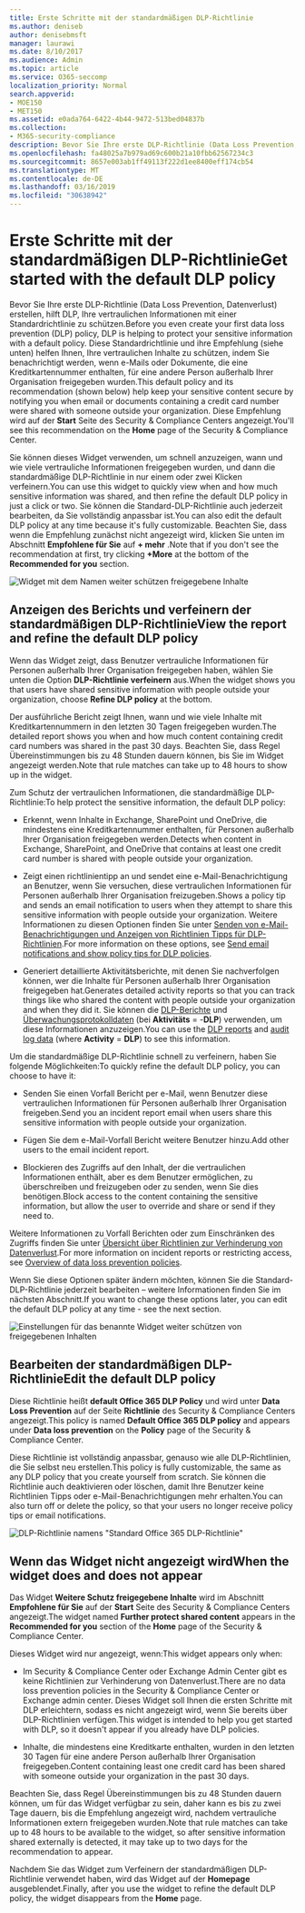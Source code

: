 ```yaml
---
title: Erste Schritte mit der standardmäßigen DLP-Richtlinie
ms.author: deniseb
author: denisebmsft
manager: laurawi
ms.date: 8/10/2017
ms.audience: Admin
ms.topic: article
ms.service: O365-seccomp
localization_priority: Normal
search.appverid:
- MOE150
- MET150
ms.assetid: e0ada764-6422-4b44-9472-513bed04837b
ms.collection:
- M365-security-compliance
description: Bevor Sie Ihre erste DLP-Richtlinie (Data Loss Prevention, Datenverlust) erstellen, hilft DLP, Ihre vertraulichen Informationen mit einer Standardrichtlinie zu schützen. Diese Standardrichtlinie und ihre Empfehlung (siehe unten) helfen Ihnen, Ihre vertraulichen Inhalte zu schützen, indem Sie benachrichtigt werden, wenn e-Mails oder Dokumente, die eine Kreditkartennummer enthalten, für eine andere Person außerhalb Ihrer Organisation freigegeben wurden.
ms.openlocfilehash: fa48025a7b979ad69c600b21a10fbb62567234c3
ms.sourcegitcommit: 8657e003ab1ff49113f222d1ee8400eff174cb54
ms.translationtype: MT
ms.contentlocale: de-DE
ms.lasthandoff: 03/16/2019
ms.locfileid: "30638942"
---
```

# <a name="get-started-with-the-default-dlp-policy"></a><span data-ttu-id="b2072-104">Erste Schritte mit der standardmäßigen DLP-Richtlinie</span><span class="sxs-lookup"><span data-stu-id="b2072-104">Get started with the default DLP policy</span></span>

<span data-ttu-id="b2072-105">Bevor Sie Ihre erste DLP-Richtlinie (Data Loss Prevention, Datenverlust) erstellen, hilft DLP, Ihre vertraulichen Informationen mit einer Standardrichtlinie zu schützen.</span><span class="sxs-lookup"><span data-stu-id="b2072-105">Before you even create your first data loss prevention (DLP) policy, DLP is helping to protect your sensitive information with a default policy.</span></span> <span data-ttu-id="b2072-106">Diese Standardrichtlinie und ihre Empfehlung (siehe unten) helfen Ihnen, Ihre vertraulichen Inhalte zu schützen, indem Sie benachrichtigt werden, wenn e-Mails oder Dokumente, die eine Kreditkartennummer enthalten, für eine andere Person außerhalb Ihrer Organisation freigegeben wurden.</span><span class="sxs-lookup"><span data-stu-id="b2072-106">This default policy and its recommendation (shown below) help keep your sensitive content secure by notifying you when email or documents containing a credit card number were shared with someone outside your organization.</span></span> <span data-ttu-id="b2072-107">Diese Empfehlung wird auf der **Start** Seite des Security &amp; Compliance Centers angezeigt.</span><span class="sxs-lookup"><span data-stu-id="b2072-107">You'll see this recommendation on the **Home** page of the Security &amp; Compliance Center.</span></span> 
  
<span data-ttu-id="b2072-108">Sie können dieses Widget verwenden, um schnell anzuzeigen, wann und wie viele vertrauliche Informationen freigegeben wurden, und dann die standardmäßige DLP-Richtlinie in nur einem oder zwei Klicken verfeinern.</span><span class="sxs-lookup"><span data-stu-id="b2072-108">You can use this widget to quickly view when and how much sensitive information was shared, and then refine the default DLP policy in just a click or two.</span></span> <span data-ttu-id="b2072-109">Sie können die Standard-DLP-Richtlinie auch jederzeit bearbeiten, da Sie vollständig anpassbar ist.</span><span class="sxs-lookup"><span data-stu-id="b2072-109">You can also edit the default DLP policy at any time because it's fully customizable.</span></span> <span data-ttu-id="b2072-110">Beachten Sie, dass wenn die Empfehlung zunächst nicht angezeigt wird, klicken Sie unten im Abschnitt **Empfohlene für Sie** auf **+ mehr** .</span><span class="sxs-lookup"><span data-stu-id="b2072-110">Note that if you don't see the recommendation at first, try clicking **+More** at the bottom of the **Recommended for you** section.</span></span> 
  
![Widget mit dem Namen weiter schützen freigegebene Inhalte](media/2bae6dbc-cc92-4f35-b54c-c36e60226b5b.png)
  
## <a name="view-the-report-and-refine-the-default-dlp-policy"></a><span data-ttu-id="b2072-112">Anzeigen des Berichts und verfeinern der standardmäßigen DLP-Richtlinie</span><span class="sxs-lookup"><span data-stu-id="b2072-112">View the report and refine the default DLP policy</span></span>

<span data-ttu-id="b2072-113">Wenn das Widget zeigt, dass Benutzer vertrauliche Informationen für Personen außerhalb Ihrer Organisation freigegeben haben, wählen Sie unten die Option **DLP-Richtlinie verfeinern** aus.</span><span class="sxs-lookup"><span data-stu-id="b2072-113">When the widget shows you that users have shared sensitive information with people outside your organization, choose **Refine DLP policy** at the bottom.</span></span> 
  
<span data-ttu-id="b2072-114">Der ausführliche Bericht zeigt Ihnen, wann und wie viele Inhalte mit Kreditkartennummern in den letzten 30 Tagen freigegeben wurden.</span><span class="sxs-lookup"><span data-stu-id="b2072-114">The detailed report shows you when and how much content containing credit card numbers was shared in the past 30 days.</span></span> <span data-ttu-id="b2072-115">Beachten Sie, dass Regel Übereinstimmungen bis zu 48 Stunden dauern können, bis Sie im Widget angezeigt werden.</span><span class="sxs-lookup"><span data-stu-id="b2072-115">Note that rule matches can take up to 48 hours to show up in the widget.</span></span>
  
<span data-ttu-id="b2072-116">Zum Schutz der vertraulichen Informationen, die standardmäßige DLP-Richtlinie:</span><span class="sxs-lookup"><span data-stu-id="b2072-116">To help protect the sensitive information, the default DLP policy:</span></span>
  
- <span data-ttu-id="b2072-117">Erkennt, wenn Inhalte in Exchange, SharePoint und OneDrive, die mindestens eine Kreditkartennummer enthalten, für Personen außerhalb Ihrer Organisation freigegeben werden.</span><span class="sxs-lookup"><span data-stu-id="b2072-117">Detects when content in Exchange, SharePoint, and OneDrive that contains at least one credit card number is shared with people outside your organization.</span></span>
    
- <span data-ttu-id="b2072-118">Zeigt einen richtlinientipp an und sendet eine e-Mail-Benachrichtigung an Benutzer, wenn Sie versuchen, diese vertraulichen Informationen für Personen außerhalb Ihrer Organisation freizugeben.</span><span class="sxs-lookup"><span data-stu-id="b2072-118">Shows a policy tip and sends an email notification to users when they attempt to share this sensitive information with people outside your organization.</span></span> <span data-ttu-id="b2072-119">Weitere Informationen zu diesen Optionen finden Sie unter [Senden von e-Mail-Benachrichtigungen und Anzeigen von Richtlinien Tipps für DLP-Richtlinien](use-notifications-and-policy-tips.md).</span><span class="sxs-lookup"><span data-stu-id="b2072-119">For more information on these options, see [Send email notifications and show policy tips for DLP policies](use-notifications-and-policy-tips.md).</span></span>
    
- <span data-ttu-id="b2072-120">Generiert detaillierte Aktivitätsberichte, mit denen Sie nachverfolgen können, wer die Inhalte für Personen außerhalb Ihrer Organisation freigegeben hat.</span><span class="sxs-lookup"><span data-stu-id="b2072-120">Generates detailed activity reports so that you can track things like who shared the content with people outside your organization and when they did it.</span></span> <span data-ttu-id="b2072-121">Sie können die [DLP-Berichte](view-the-dlp-reports.md) und [Überwachungsprotokolldaten](search-the-audit-log-in-security-and-compliance.md) (bei **Aktivitäts** = -**DLP**) verwenden, um diese Informationen anzuzeigen.</span><span class="sxs-lookup"><span data-stu-id="b2072-121">You can use the [DLP reports](view-the-dlp-reports.md) and [audit log data](search-the-audit-log-in-security-and-compliance.md) (where **Activity** = **DLP**) to see this information.</span></span>
    
<span data-ttu-id="b2072-122">Um die standardmäßige DLP-Richtlinie schnell zu verfeinern, haben Sie folgende Möglichkeiten:</span><span class="sxs-lookup"><span data-stu-id="b2072-122">To quickly refine the default DLP policy, you can choose to have it:</span></span>
  
- <span data-ttu-id="b2072-123">Senden Sie einen Vorfall Bericht per e-Mail, wenn Benutzer diese vertraulichen Informationen für Personen außerhalb Ihrer Organisation freigeben.</span><span class="sxs-lookup"><span data-stu-id="b2072-123">Send you an incident report email when users share this sensitive information with people outside your organization.</span></span>
    
- <span data-ttu-id="b2072-124">Fügen Sie dem e-Mail-Vorfall Bericht weitere Benutzer hinzu.</span><span class="sxs-lookup"><span data-stu-id="b2072-124">Add other users to the email incident report.</span></span>
    
- <span data-ttu-id="b2072-125">Blockieren des Zugriffs auf den Inhalt, der die vertraulichen Informationen enthält, aber es dem Benutzer ermöglichen, zu überschreiben und freizugeben oder zu senden, wenn Sie dies benötigen.</span><span class="sxs-lookup"><span data-stu-id="b2072-125">Block access to the content containing the sensitive information, but allow the user to override and share or send if they need to.</span></span>
    
<span data-ttu-id="b2072-126">Weitere Informationen zu Vorfall Berichten oder zum Einschränken des Zugriffs finden Sie unter [Übersicht über Richtlinien zur Verhinderung von Datenverlust](data-loss-prevention-policies.md).</span><span class="sxs-lookup"><span data-stu-id="b2072-126">For more information on incident reports or restricting access, see [Overview of data loss prevention policies](data-loss-prevention-policies.md).</span></span>
  
<span data-ttu-id="b2072-127">Wenn Sie diese Optionen später ändern möchten, können Sie die Standard-DLP-Richtlinie jederzeit bearbeiten – weitere Informationen finden Sie im nächsten Abschnitt.</span><span class="sxs-lookup"><span data-stu-id="b2072-127">If you want to change these options later, you can edit the default DLP policy at any time - see the next section.</span></span>
  
![Einstellungen für das benannte Widget weiter schützen von freigegebenen Inhalten](media/dad30a84-2715-4c0a-a5c5-44d85492363e.png)
  
## <a name="edit-the-default-dlp-policy"></a><span data-ttu-id="b2072-129">Bearbeiten der standardmäßigen DLP-Richtlinie</span><span class="sxs-lookup"><span data-stu-id="b2072-129">Edit the default DLP policy</span></span>

<span data-ttu-id="b2072-130">Diese Richtlinie heißt **default Office 365 DLP Policy** und wird unter **Data Loss Prevention** auf der Seite **Richtlinie** des Security &amp; Compliance Centers angezeigt.</span><span class="sxs-lookup"><span data-stu-id="b2072-130">This policy is named **Default Office 365 DLP policy** and appears under **Data loss prevention** on the **Policy** page of the Security &amp; Compliance Center.</span></span> 
  
<span data-ttu-id="b2072-131">Diese Richtlinie ist vollständig anpassbar, genauso wie alle DLP-Richtlinien, die Sie selbst neu erstellen.</span><span class="sxs-lookup"><span data-stu-id="b2072-131">This policy is fully customizable, the same as any DLP policy that you create yourself from scratch.</span></span> <span data-ttu-id="b2072-132">Sie können die Richtlinie auch deaktivieren oder löschen, damit Ihre Benutzer keine Richtlinien Tipps oder e-Mail-Benachrichtigungen mehr erhalten.</span><span class="sxs-lookup"><span data-stu-id="b2072-132">You can also turn off or delete the policy, so that your users no longer receive policy tips or email notifications.</span></span>
  
![DLP-Richtlinie namens "Standard Office 365 DLP-Richtlinie"](media/260731e8-4d57-4c98-abec-07b052ec48d5.png)
  
## <a name="when-the-widget-does-and-does-not-appear"></a><span data-ttu-id="b2072-134">Wenn das Widget nicht angezeigt wird</span><span class="sxs-lookup"><span data-stu-id="b2072-134">When the widget does and does not appear</span></span>

<span data-ttu-id="b2072-135">Das Widget **Weitere Schutz freigegebene Inhalte** wird im Abschnitt **Empfohlene für Sie** auf der **Start** Seite des Security &amp; Compliance Centers angezeigt.</span><span class="sxs-lookup"><span data-stu-id="b2072-135">The widget named **Further protect shared content** appears in the **Recommended for you** section of the **Home** page of the Security &amp; Compliance Center.</span></span> 
  
<span data-ttu-id="b2072-136">Dieses Widget wird nur angezeigt, wenn:</span><span class="sxs-lookup"><span data-stu-id="b2072-136">This widget appears only when:</span></span>
  
- <span data-ttu-id="b2072-137">Im Security &amp; Compliance Center oder Exchange Admin Center gibt es keine Richtlinien zur Verhinderung von Datenverlust.</span><span class="sxs-lookup"><span data-stu-id="b2072-137">There are no data loss prevention policies in the Security &amp; Compliance Center or Exchange admin center.</span></span> <span data-ttu-id="b2072-138">Dieses Widget soll Ihnen die ersten Schritte mit DLP erleichtern, sodass es nicht angezeigt wird, wenn Sie bereits über DLP-Richtlinien verfügen.</span><span class="sxs-lookup"><span data-stu-id="b2072-138">This widget is intended to help you get started with DLP, so it doesn't appear if you already have DLP policies.</span></span>
    
- <span data-ttu-id="b2072-139">Inhalte, die mindestens eine Kreditkarte enthalten, wurden in den letzten 30 Tagen für eine andere Person außerhalb Ihrer Organisation freigegeben.</span><span class="sxs-lookup"><span data-stu-id="b2072-139">Content containing least one credit card has been shared with someone outside your organization in the past 30 days.</span></span>
    
<span data-ttu-id="b2072-140">Beachten Sie, dass Regel Übereinstimmungen bis zu 48 Stunden dauern können, um für das Widget verfügbar zu sein, daher kann es bis zu zwei Tage dauern, bis die Empfehlung angezeigt wird, nachdem vertrauliche Informationen extern freigegeben wurden.</span><span class="sxs-lookup"><span data-stu-id="b2072-140">Note that rule matches can take up to 48 hours to be available to the widget, so after sensitive information shared externally is detected, it may take up to two days for the recommendation to appear.</span></span>
  
<span data-ttu-id="b2072-141">Nachdem Sie das Widget zum Verfeinern der standardmäßigen DLP-Richtlinie verwendet haben, wird das Widget auf der **Homepage** ausgeblendet.</span><span class="sxs-lookup"><span data-stu-id="b2072-141">Finally, after you use the widget to refine the default DLP policy, the widget disappears from the **Home** page.</span></span> 
  

